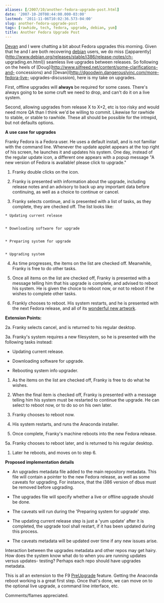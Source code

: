 ```yaml
---
aliases: [/2007/10/another-fedora-upgrade-post.html]
date: '2007-10-20T08:44:00.000-03:00'
lastmod: '2011-11-06T10:02:36.573-04:00'
slug: another-fedora-upgrade-post
tags: [rawhide, tech, fedora, upgrade, debian, yum]
title: Another Fedora Upgrade Post
---
```


[Devan](http://dgoodwin.dangerouslyinc.com) and I were chatting a bit about
Fedora upgrades this morning. Given that he and I are both recovering
[debian](http://www.debian.org) users, we do miss
([apparently](http://www.debian.org/releases/stable/i386/release-notes/ch-
upgrading.en.html)) seamless live upgrades between releases. So following on
the heels of [Doug](http://www.silfreed.net/content/some-clarifications-and-
concessions) and [Devan](http://dgoodwin.dangerouslyinc.com/more-fedora-live-
upgrades-discussion), here is my take on upgrades.  
  
First, offline upgrades will **always** be required for some cases. There's
always going to be some cruft we need to drop, and can't do it on a live
system.  
  
Second, allowing upgrades from release X to X+2, etc is too risky and would
need more QA than I think we'd be willing to commit. Likewise for rawhide to
stable, or stable to rawhide. These all should be possible for the intrepid,
but not defaults options.  
  
**A use case for upgrades**  
  
Franky Fedora is a Fedora user. He uses a default install, and is not familiar
with the command line. Whenever the update applet appears at the top right of
his screen, he launches it and updates his system. One day, instead of the
regular update icon, a different one appears with a popup message "A new
version of Fedora is available! please click to upgrade."  

  

  1. Franky double clicks on the icon.
  

  2. Franky is presented with information about the upgrade, including release notes and an advisory to back up any important data before continuing, as well as a choice to continue or cancel.
  

  3. Franky selects continue, and is presented with a list of tasks, as they complete, they are checked off. The list looks like:  
  

    * Updating current release
  

    * Downloading software for upgrade
  

    * Preparing system for upgrade
  

    * Upgrading system
  
  

  

  4. As time progresses, the items on the list are checked off. Meanwhile, Franky is free to do other tasks.
  

  5. Once all items on the list are checked off, Franky is presented with a message telling him that his upgrade is complete, and advised to reboot his system. He is given the choice to reboot now, or not to reboot if he wishes to complete other tasks.
  

  6. Frankly chooses to reboot. His system restarts, and he is presented with the next Fedora release, and all of its [wonderful new artwork](http://people.redhat.com/duffy/artwork/24hr-infinity.png).
  
  
**Extension Points:**  
  
2a. Franky selects cancel, and is returned to his regular desktop.  
  
3a. Franky's system requires a new filesystem, so he is presented with the
following tasks instead:  

  

  * Updating current release.
  

  * Downloading software for upgrade.
  

  * Rebooting system info upgrader.
  
  

  

  1. As the items on the list are checked off, Franky is free to do what he wishes.
  

  2. When the final item is checked off, Franky is presented with a message telling him his system must be restarted to continue the upgrade. He can select to reboot now, or to do so on his own later.
  

  3. Franky chooses to reboot now.
  

  4. His system restarts, and runs the Anaconda installer.
  

  5. Once complete, Franky's machine reboots into the new Fedora release.
  
  
5a. Franky chooses to reboot later, and is returned to his regular desktop.  

  

  1. Later he reboots, and moves on to step 6.
  
  
**Proposed implementation details**  

  

  * An upgrades metadata file added to the main repository metadata. This file will contain a pointer to the new Fedora release, as well as some caveats for upgrading. For instance, that the i386 version of dbus must be removed before upgrading.
  

  * The upgrades file will specify whether a live or offline upgrade should be done.
  

  * The caveats will run during the 'Preparing system for upgrade' step.
  

  * The updating current release step is just a 'yum update' after it is completed, the upgrade tool shall restart, if it has been updated during this process.
  

  * The caveats metadata will be updated over time if any new issues arise.
  
  
Interaction between the upgrades metadata and other repos may get hairy. How
does the system know what do to when you are running updates versus updates-
testing? Perhaps each repo should have upgrades metadata.  
  
This is all an extension to the F9
[PreUpgrade](http://fedoraproject.org/wiki/Features/PreUpgrade) feature.
Getting the Anaconda reboot working is a great first step. Once that's done,
we can move on to the optional live upgrade, a command line interface, etc.  
  
Comments/flames appreciated.

